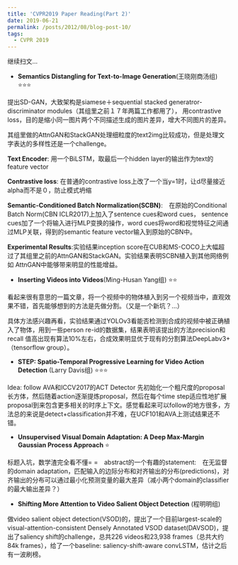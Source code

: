 ```yaml
---
title: 'CVPR2019 Paper Reading(Part 2)'
date: 2019-06-21
permalink: /posts/2012/08/blog-post-10/
tags:
  - CVPR 2019
---
```


继续扫文...

+ **Semantics Distangling for Text-to-Image Generation**(王晓刚商汤组) :star::star::star:

提出SD-GAN，大致架构是siamese＋sequential stacked generatror-discriminator modules（其组里之前１７年两篇工作都用了），
用contrastive loss，目的是缩小同一图片两个不同描述生成的图片差异，增大不同图片的差异。

其组里做的AttnGAN和StackGAN处理细粒度的text2img比较成功，但是处理文字表达的多样性还是一个challenge。

**Text Encoder**: 用一个BiLSTM，取最后一个hidden layer的输出作为text的feature vector

**Contrastive loss**: 在普通的contrastive loss上改了一个当y=1时，让d尽量接近alpha而不是０，防止模式坍缩

**Semantic-Conditioned Batch  Normalization(SCBN)**:　在原始的Conditional Batch Norm(CBN ICLR2017)上加入了sentence cues和word cues，
sentence cues加了一个将输入进行MLP变换的操作，word cues将word和视觉特征之间通过MLP关联，得到的semantic feature vector输入到原始的CBN中。

**Experimental Results**:实验结果inception score在CUB和MS-COCO上大幅超过了其组里之前的AttnGAN和StackGAN。实验结果表明SCBN植入到其他网络例如
AttnGAN中能够带来明显的性能增益。

+ **Inserting Videos into Videos**(Ming-Husan Yang组) :star::star:

看起来很有意思的一篇文章，将一个视频中的物体植入到另一个视频当中，直观效果不错，首先能够想到的方法是先做分割。（又是一个新坑？...）

具体方法感兴趣再看，实验结果通过YOLOv3看能否检测到合成的视频中被正确植入了物体，用到一些person re-id的数据集，结果表明该提出的方法precision和recall
值高出现有算法10%左右，合成效果明显优于现有的分割算法DeepLabv3+（tensorflow group）。

+ **STEP: Spatio-Temporal Progressive Learning for Video Action Detection** (Larry Davis组) :star::star::star:

Idea: follow AVA和ICCV2017的ACT Detector 先初始化一个粗尺度的proposal长方体，然后随着action逐渐提炼proposal，然后在每个time step适应性地扩展proposal到来包含更多相关的时序上下文。感觉看起来可以follow的地方很多，方法总的来说是detect+classification并不难，在UCF101和AVA上测试结果还不错。

+ **Unsupervised Visual Domain Adaptation: A Deep Max-Margin Gaussian Process Approach**  :star:

标题入坑，数学渣完全看不懂= =　abstract的一个有趣的statement:　在无监督的domain adaptation，匹配输入的边际分布和对齐输出的分布(predictions)，对齐输出的分布可以通过最小化预测变量的最大差异（减小两个domain的classifier的最大输出差异？）

+ **Shifting More Attention to Video Salient Object Detection** (程明明组)

做video salient object detection(VSOD)的，提出了一个目前largest-scale的visual-attention-consistent Densely Annotated VSOD dataset(DAVSOD)，提出了saliency shift的challenge，总共226 videos和23,938 frames（总共大约84k frames），给了一个baseline: saliency-shift-aware convLSTM，估计之后有一波刷榜。

